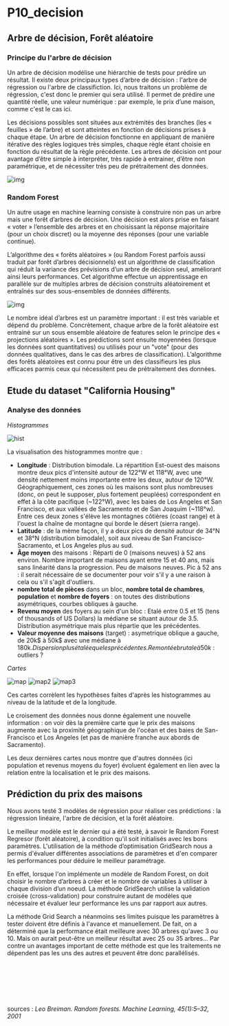 # P10_decision
## Arbre de décision, Forêt aléatoire

### Principe du l'arbre de décision

Un arbre de décision modélise une hiérarchie de tests pour prédire un résultat. 
Il existe deux principaux types d’arbre de décision : l'arbre de régression ou l'arbre de classifiction. 
Ici, nous traitons un problème de régression, c'est donc le premier qui sera utilisé. Il permet de prédire une quantité réelle, une valeur numérique : par exemple, le prix d’une maison, comme c'est le cas ici.

Les décisions possibles sont situées aux extrémités des branches (les « feuilles » de l’arbre) et sont atteintes en fonction de décisions prises à chaque étape. 
Un arbre de décision fonctionne en appliquant de manière itérative des règles logiques très simples, chaque règle étant choisie en fonction du résultat de la règle précédente. 
Les arbres de décision ont pour avantage d’être simple à interpréter, très rapide à entrainer, d’être non paramétrique, et de nécessiter très peu de prétraitement des données.

![img](images/decision-tree.png)

### Random Forest

Un autre usage en machine learning consiste à construire non pas un arbre mais une forêt d’arbres de décision. 
Une décision est alors prise en faisant « voter » l’ensemble des arbres et en choisissant la réponse majoritaire (pour un choix discret) ou la moyenne des réponses (pour une variable continue). 

L’algorithme des « forêts aléatoires » (ou Random Forest parfois aussi traduit par forêt d’arbres décisionnels) est un algorithme de classification qui réduit la variance des prévisions d’un arbre de décision seul, améliorant ainsi leurs performances.
Cet algorithme effectue un apprentissage en parallèle sur de multiples arbres de décision construits aléatoirement et entraînés sur des sous-ensembles de données différents. 

![img](images/forest.png)

Le nombre idéal d’arbres est un paramètre important : il est très variable et dépend du problème. 
Concrètement, chaque arbre de la forêt aléatoire est entrainé sur un sous ensemble aléatoire de features  selon le principe des « projections aléatoires ». Les prédictions sont ensuite moyennées (lorsque les données sont quantitatives) ou utilisés pour un "vote" (pour des données qualitatives, dans le cas des arbres de classification). 
L’algorithme des forêts aléatoires est connu pour être un des classifieurs les plus efficaces parmis ceux qui nécessitent peu de prétraitement des données. 


## Etude du dataset "California Housing"

### Analyse des données

_Histogrammes_

![hist](images/Histo1.png)

La visualisation des histogrammes montre que :
* __Longitude__ : Distribution bimodale. La répartition Est-ouest des maisons montre deux pics d'intensité autour de 122°W et 118°W, avec une densité nettement moins importante entre les deux, autour de 120°W. Géographiquement, ces zones où les maisons sont plus nombreuses (donc, on peut le supposer, plus fortement peuplées) correspondent en effet à la côte pacifique (~122°W), avec les baies de Los Angeles et San Francisco, et aux vallées de Sacramento et de San Joaquim (~118°w). Entre ces deux zones s'élève les montagnes côtières (coast range) et à l'ouest la chaîne de montagne qui borde le désert (sierra range).
* __Latitude__ : de la mème façon, il y a deux pics de densité autour de 34°N et 38°N (distribution bimodale), soit aux niveau de San Francisco-Sacramento, et Los Angeles plus au sud.
* __Âge moyen__ des maisons : Réparti de 0 (maisons neuves) à 52 ans environ. Nombre important de maisons ayant entre 15 et 40 ans, mais sans linéarité dans la progression. Peu de maisons neuves. Pic à 52 ans : il serait nécessaire de se documenter pour voir s'il y a une raison à cela ou s'il s'agit d'outliers.
* __nombre total de pièces__ dans un bloc, __nombre total de chambres__, __population__ et __nombre de foyers__ : on toutes des distributions asymétriques, courbes obliques à gauche.
* __Revenu moyen__ des foyers au sein d'un bloc : Etalé entre 0.5 et 15 (tens of thousands of US Dollars) la médiane se situant autour de 3.5. Distribution asymétrique mais plus répartie que les précédentes.
* __Valeur moyenne des maisons__ (target) : asymetrique oblique a gauche, de 20k$ à 50k$ avec une médiane à 180k$. Dispersion plus étalée que les précédentes. Remontée brutale à 50k$ : outliers ?

_Cartes_

![map](images/house_localisation2.png)
![map2](images/house_localisation3.png)
![map3](images/house_localisation4.png)

Ces cartes corrèlent les hypothèses faites d'après les histogrammes au niveau de la latitude et de la longitude.

Le croisement des données nous donne également une nouvelle information : on voir dès la première carte que le prix des maisons augmente avec la proximité géographique de l'océan et des baies de San-Francisco et Los Angeles (et pas de manière franche aux abords de Sacramento).

Les deux dernières cartes nous montre que d'autres données (ici population et revenus moyens du foyer) évoluent également en lien avec la relation entre la localisation et le prix des maisons.


## Prédiction du prix des maisons

Nous avons testé 3 modèles de régression pour réaliser ces prédictions : la régression linéaire, l'arbre de décision, et la forêt aléatoire.


Le meilleur modèle est le dernier qui a été testé, à savoir le Random Forest Regresor (forêt aléatoire), à condition qu'il soit initialisés avec les bons paramètres. L'utilisation de la méthode d’optimisation GridSearch nous a permis d'évaluer différentes associations de paramètres et d'en comparer les performances pour déduire le meilleur paramétrage.

En effet, lorsque l'on implémente un modèle de Random Forest, on doit choisir le nombre d’arbres à créer et le nombre de variables à utiliser à chaque division d’un noeud. La méthode GridSearch utilise la validation croisée (cross-validation) pour construire autant de modèles que nécessaire et évaluer leur performance les uns par rapport aux autres.

La méthode Grid Search a néanmoins ses limites puisque les paramètres à tester doivent être définis à l'avance et manuellement. De fait, on a déterminé que la performance était meilleure avec 30 arbres qu'avec 3 ou 10. Mais on aurait peut-être un meilleur résultat avec 25 ou 35 arbres...
Par contre un avantages important de cette méthode est que les traitements ne dépendent pas les uns des autres et peuvent être donc parallélisés.

<br><br><br><br><br>

sources :
_Leo Breiman. Random forests. Machine Learning, 45(1):5–32, 2001_

